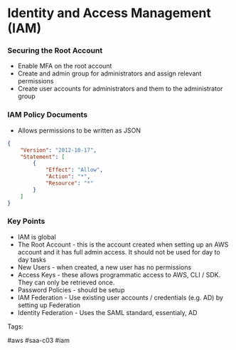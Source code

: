 # Identity and Access Management (IAM)

### Securing the Root Account

* Enable MFA on the root account
* Create and admin group for administrators and assign relevant
  permissions
* Create user accounts for administrators and them to the administrator
  group

### IAM Policy Documents

* Allows permissions to be written as JSON
```json
{
    "Version": "2012-10-17",
    "Statement": [
        {
            "Effect": "Allow",
            "Action": "*",
            "Resource": "*"
        }
    ]
}
```

### Key Points

* IAM is global
* The Root Account - this is the account created when setting up an AWS
  account and it has full admin access. It should not be used for day to
  day tasks
* New Users - when created, a new user has no permissions
* Access Keys - these allows programmatic access to AWS, CLI / SDK. They
  can only be retrieved once.
* Password Policies - should be setup
* IAM Federation - Use existing user accounts / credentials (e.g. AD) by
  setting up Federation
* Identity Federation - Uses the SAML standard, essentialy, AD

Tags:

  #aws #saa-c03 #iam
